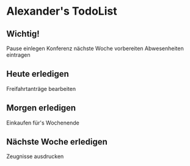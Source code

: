 # Alexander's TodoList

## Wichtig!
Pause einlegen
Konferenz nächste Woche vorbereiten
Abwesenheiten eintragen

## Heute erledigen
Freifahrtanträge bearbeiten

## Morgen erledigen
Einkaufen für's Wochenende

## Nächste Woche erledigen
Zeugnisse ausdrucken
